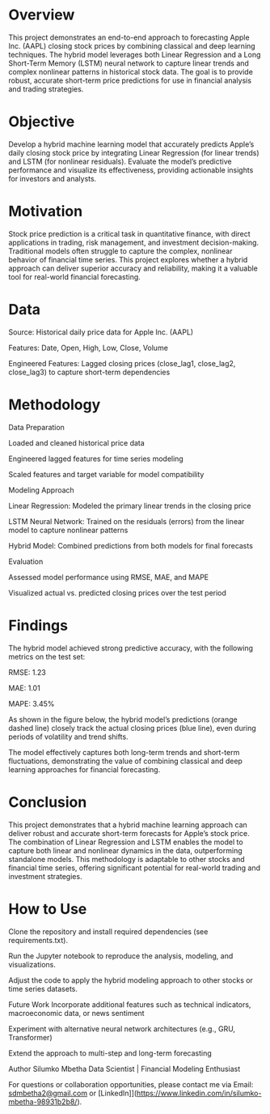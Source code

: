 # Overview
This project demonstrates an end-to-end approach to forecasting Apple Inc. (AAPL) closing stock prices by combining classical and deep learning techniques. The hybrid model leverages both Linear Regression and a Long Short-Term Memory (LSTM) neural network to capture linear trends and complex nonlinear patterns in historical stock data. The goal is to provide robust, accurate short-term price predictions for use in financial analysis and trading strategies.

# Objective
Develop a hybrid machine learning model that accurately predicts Apple’s daily closing stock price by integrating Linear Regression (for linear trends) and LSTM (for nonlinear residuals). Evaluate the model’s predictive performance and visualize its effectiveness, providing actionable insights for investors and analysts.

# Motivation
Stock price prediction is a critical task in quantitative finance, with direct applications in trading, risk management, and investment decision-making. Traditional models often struggle to capture the complex, nonlinear behavior of financial time series. This project explores whether a hybrid approach can deliver superior accuracy and reliability, making it a valuable tool for real-world financial forecasting.

# Data
Source: Historical daily price data for Apple Inc. (AAPL)

Features: Date, Open, High, Low, Close, Volume

Engineered Features: Lagged closing prices (close_lag1, close_lag2, close_lag3) to capture short-term dependencies

# Methodology

Data Preparation

Loaded and cleaned historical price data

Engineered lagged features for time series modeling

Scaled features and target variable for model compatibility

Modeling Approach

Linear Regression: Modeled the primary linear trends in the closing price

LSTM Neural Network: Trained on the residuals (errors) from the linear model to capture nonlinear patterns

Hybrid Model: Combined predictions from both models for final forecasts

Evaluation

Assessed model performance using RMSE, MAE, and MAPE

Visualized actual vs. predicted closing prices over the test period

# Findings
The hybrid model achieved strong predictive accuracy, with the following metrics on the test set:

RMSE: 1.23

MAE: 1.01

MAPE: 3.45%

As shown in the figure below, the hybrid model’s predictions (orange dashed line) closely track the actual closing prices (blue line), even during periods of volatility and trend shifts.

The model effectively captures both long-term trends and short-term fluctuations, demonstrating the value of combining classical and deep learning approaches for financial forecasting.

# Conclusion

This project demonstrates that a hybrid machine learning approach can deliver robust and accurate short-term forecasts for Apple’s stock price. The combination of Linear Regression and LSTM enables the model to capture both linear and nonlinear dynamics in the data, outperforming standalone models. This methodology is adaptable to other stocks and financial time series, offering significant potential for real-world trading and investment strategies.

# How to Use
Clone the repository and install required dependencies (see requirements.txt).

Run the Jupyter notebook to reproduce the analysis, modeling, and visualizations.

Adjust the code to apply the hybrid modeling approach to other stocks or time series datasets.

Future Work
Incorporate additional features such as technical indicators, macroeconomic data, or news sentiment

Experiment with alternative neural network architectures (e.g., GRU, Transformer)

Extend the approach to multi-step and long-term forecasting

Author
Silumko Mbetha 
Data Scientist | Financial Modeling Enthusiast

For questions or collaboration opportunities, please contact me via Email: sdmbetha2@gmail.com or [LinkedIn]](https://www.linkedin.com/in/silumko-mbetha-98931b2b8/).







